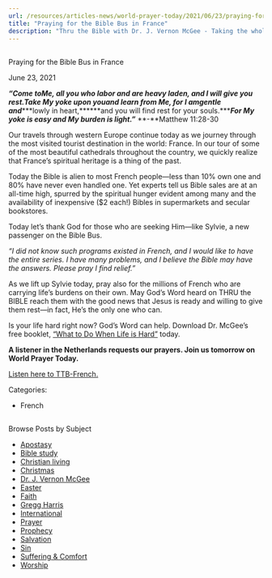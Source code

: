 ```yaml
---
url: /resources/articles-news/world-prayer-today/2021/06/23/praying-for-the-bible-bus-in-france
title: "Praying for the Bible Bus in France"
description: "Thru the Bible with Dr. J. Vernon McGee - Taking the whole Word to the whole world"
---
```







## 
 Praying for the Bible Bus in France


June 23, 2021
![]()




***“Come to******Me, all you who labor and are heavy laden, and I will give you rest.******Take My yoke upon you******and learn from Me, for I am******gentle and******lowly in heart,******and you will find rest for your souls.******For My yoke is easy and My burden is light.”*** **-**Matthew 11:28-30

Our travels through western Europe continue today as we journey through the most visited tourist destination in the world: France. In our tour of some of the most beautiful cathedrals throughout the country, we quickly realize that France’s spiritual heritage is a thing of the past. 

Today the Bible is alien to most French people—less than 10% own one and 80% have never even handled one. Yet experts tell us Bible sales are at an all-time high, spurred by the spiritual hunger evident among many and the availability of inexpensive ($2 each!) Bibles in supermarkets and secular bookstores. 

Today let’s thank God for those who are seeking Him—like Sylvie, a new passenger on the Bible Bus.

*“I did not know such programs existed in French, and I would like to have the entire series. I have many problems, and I believe the Bible may have the answers. Please pray I find relief.”*

As we lift up Sylvie today, pray also for the millions of French who are carrying life’s burdens on their own. May God’s Word heard on THRU the BIBLE reach them with the good news that Jesus is ready and willing to give them rest—in fact, He’s the only one who can.

Is your life hard right now? God’s Word can help. Download Dr. McGee’s free booklet, [“What to Do When Life is Hard”](/docs/default-source/Booklets/ttb_what-to-do-when-life-is-hard.pdf?sfvrsn=fe501e16_2) today. 

**A listener in the Netherlands requests our prayers. Join us tomorrow on World Prayer Today.**

[Listen here to TTB-French.](https://ttb.twr.org/home/day,0300/language,FRA)



Categories: 


* French









## 
 Browse Posts by Subject


* [Apostasy](/resources/articles-news/-in-tags/tags/Apostasy)
* [Bible study](/resources/articles-news/-in-tags/tags/Bible-study)
* [Christian living](/resources/articles-news/-in-tags/tags/Christian-living)
* [Christmas](/resources/articles-news/-in-tags/tags/Christmas)
* [Dr. J. Vernon McGee](/resources/articles-news/-in-tags/tags/Dr-J-Vernon-McGee)
* [Easter](/resources/articles-news/-in-tags/tags/easter)
* [Faith](/resources/articles-news/-in-tags/tags/Faith)
* [Gregg Harris](/resources/articles-news/-in-tags/tags/Gregg-Harris)
* [International](/resources/articles-news/-in-tags/tags/International)
* [Prayer](/resources/articles-news/-in-tags/tags/prayer)
* [Prophecy](/resources/articles-news/-in-tags/tags/Prophecy)
* [Salvation](/resources/articles-news/-in-tags/tags/Salvation)
* [Sin](/resources/articles-news/-in-tags/tags/sin)
* [Suffering & Comfort](/resources/articles-news/-in-tags/tags/Suffering-Comfort)
* [Worship](/resources/articles-news/-in-tags/tags/worship)






